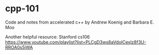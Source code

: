 # cpp-101
Code and notes from accelerated c++ by Andrew Koenig and Barbara E. Moo

Another helpful resource:
Stanford cs106
https://www.youtube.com/playlist?list=PLCgD3ws8aVdolCexlz8f3U-RROA0s5jWA
